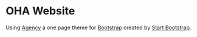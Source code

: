 # OHA Website

Using [Agency](http://startbootstrap.com/template-overviews/agency/) a one page theme for [Bootstrap](http://getbootstrap.com/) created by [Start Bootstrap](http://startbootstrap.com/). 